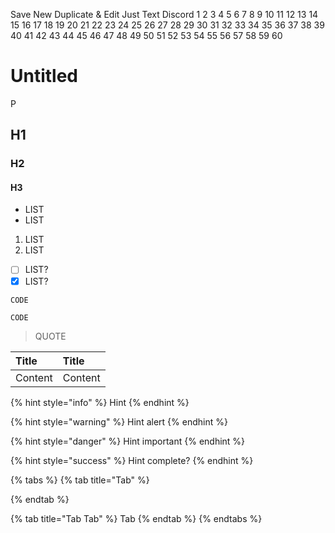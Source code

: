 
Save New Duplicate & Edit Just Text Discord
1
2
3
4
5
6
7
8
9
10
11
12
13
14
15
16
17
18
19
20
21
22
23
24
25
26
27
28
29
30
31
32
33
34
35
36
37
38
39
40
41
42
43
44
45
46
47
48
49
50
51
52
53
54
55
56
57
58
59
60
# Untitled

P

## H1

### H2

#### H3

* LIST
* LIST

1. LIST
2. LIST

* [ ] LIST?
* [x] LIST?

```text
CODE
```

`CODE`

> QUOTE



| Title | Title |
| :--- | :--- |
| Content | Content |

{% hint style="info" %}
Hint
{% endhint %}

{% hint style="warning" %}
Hint alert
{% endhint %}

{% hint style="danger" %}
Hint important
{% endhint %}

{% hint style="success" %}
Hint complete?
{% endhint %}

{% tabs %}
{% tab title="Tab" %}

{% endtab %}

{% tab title="Tab Tab" %}
Tab
{% endtab %}
{% endtabs %}
